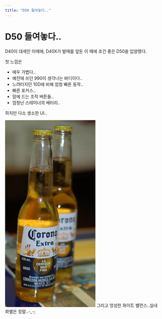 ```yaml
---
title: "D50 들여놓다.."
---
```

# D50 들여놓다..

D40이 대세인 이때에, D40X가 발매를 앞둔 이 때에 조건 좋은 D50을 입양했다.

첫 느낌은

- 매우 가볍다..
- 예전에 쓰던 990이 생각나는 바디이다..
- 느려터지던 10D에 비해 엄청 빠른 동작..
- 빠른 포커스..
- 맘에 드는 조작 버튼들..
- 엄청난 스테미너의 배터리..

하지만 다소 생소한 UI..

![image](/assets/images/0891bc6b72ca9d4990e2e2cbfca4c2c4.png)
그리고 엉성한 화이트 밸런스..실내 화밸은 정말..-_-;




